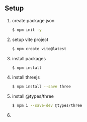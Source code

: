 ## Setup

1. create package.json
   ```bash
   $ npm init -y
   ```
2. setup vite project
   ```bash
   $ npm create vite@latest
   ```
3. install packages
   ```bash
   $ npm install
   ```
4. install threejs
   ```bash
   $ npm install --save three
   ```
5. install @types/three
   ```bash
   $ npm i --save-dev @types/three
   ```
6.
